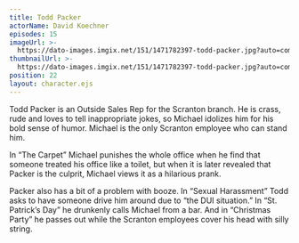 ```yaml
---
title: Todd Packer
actorName: David Koechner
episodes: 15
imageUrl: >-
  https://dato-images.imgix.net/151/1471782397-todd-packer.jpg?auto=compress%2Cformat&ch=DPR%2CWidth&fm=jpg&w=500
thumbnailUrl: >-
  https://dato-images.imgix.net/151/1471782397-todd-packer.jpg?auto=compress%2Cformat&ch=DPR%2CWidth&crop=faces&fit=crop&h=200&w=200
position: 22
layout: character.ejs
---
```


Todd Packer is an Outside Sales Rep for the Scranton branch. He is crass, rude and loves to tell inappropriate jokes, so Michael idolizes him for his bold sense of humor. Michael is the only Scranton employee who can stand him.

In “The Carpet” Michael punishes the whole office when he find that someone treated his office like a toilet, but when it is later revealed that Packer is the culprit, Michael views it as a hilarious prank.

Packer also has a bit of a problem with booze. In “Sexual Harassment” Todd asks to have someone drive him around due to “the DUI situation.” In “St. Patrick’s Day” he drunkenly calls Michael from a bar. And in “Christmas Party” he passes out while the Scranton employees cover his head with silly string.